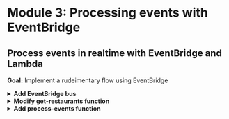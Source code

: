 # Module 3: Processing events with EventBridge

## Process events in realtime with EventBridge and Lambda

**Goal:** Implement a rudeimentary flow using EventBridge

<details>
<summary><b>Add EventBridge bus</b></summary><p>

1. Open `serverless.yml`.

2. Add an `EventBridge` bus as a new resource under the `resources.Resources` section

```yml
EventBus:
  Type: AWS::Events::EventBus
  Properties:
    Name: events_tracker_${sls:stage}_${self:custom.name}
```

**IMPORTANT**: make sure that this `EventBus` resource is aligned with `RestaurantsTable` and other CloudFormation resources.

3. While we're here, let's also add the EventBus name as output. Add the following to the `resources.Outputs` section.

```yml
EventBusName:
  Value: !Ref EventBus
```

4. Deploy the project.

`npx sls deploy`

This will provision an EventBridge bus called `events_tracker_dev_` followed by your name.

</p></details>

<details>
<summary><b>Modify get-restaurants function</b></summary><p>

1. Modify the `get-restaurants` function (in the `functions` section)

```yml
  get-restaurants:
    handler: functions/get-restaurants.handler
    events:
      - http:
          path: /restaurants
          method: get
    environment:
      restaurants_table: !Ref RestaurantsTable
      bus_name: !Ref EventBus
```

Notice that this new function references the newly created `EventBridge` bus, whose name will be passed in via the `bus_name` environment variable.

2. Add the permission to publish events to `EventBridge` by adding the following to the list of permissions under `provider.iam.role.statements`:

```yml
- Effect: Allow
  Action: events:PutEvents
  Resource: !GetAtt EventBus.Arn
```

3. We will need to talk to EventBridge in this new module, so let's install the AWS SDK EventBridge client as a **dev dependency**

```
npm i --save-dev @aws-sdk/client-eventbridge
```

4. Modify `place-order.js` by adding the following in the handler

```javascript
  const { EventBridgeClient, PutEventsCommand } = require('@aws-sdk/client-eventbridge')
  const eventBridge = new EventBridgeClient()

  const busName = process.env.bus_name
  const putEvent = new PutEventsCommand({
    Entries: [{
      Source: 'get-restaurants',
      DetailType: 'tracker',
      Detail: JSON.stringify({
        length: restaurants.length,
        event: 'event'
      }),
      EventBusName: busName
    }]
  })
  console.log(putEvent)
  await eventBridge.send(putEvent)
```



This `get-restaurants` function adds a dummy/trivial event to the event bridge.
</p></details>

<details>
<summary><b>Add process-events function</b></summary><p>

1. Add a new `process-events` function (in the `functions` section)

```yml
  process-events:
    handler: functions/process-events.handler
    environment:
      bus_name: !Ref EventBus
```

Notice that this new function references the newly created `EventBridge` bus, whose name will be passed in via the `bus_name` environment variable.


3. Add a file `process-events.js` to the `functions` folder

4. Modify `process-events.js` to the following

```javascript

module.exports.handler = async (event, context) => {
    console.log('Processing events from EventBridge...')
    console.log(event)
}
```

This `process-events` function handles events on the event bridge and we need to set up trigger rules.

</p></details>


